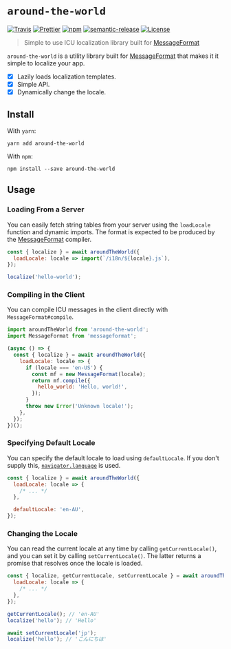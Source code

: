 # `around-the-world`

[![Travis](https://img.shields.io/travis/azz/around-the-world.svg?style=flat-square)](https://travis-ci.org/azz/around-the-world)
[![Prettier](https://img.shields.io/badge/code_style-prettier-ff69b4.svg?style=flat-square)](https://github.com/prettier/prettier)
[![npm](https://img.shields.io/npm/v/around-the-world.svg?style=flat-square)](https://npmjs.org/around-the-world)
[![semantic-release](https://img.shields.io/badge/%20%20%F0%9F%93%A6%F0%9F%9A%80-semantic--release-e10079.svg?style=flat-square)](https://github.com/semantic-release/semantic-release)
[![License](https://img.shields.io/badge/license-MIT-blue.svg?style=flat-square)](LICENSE)

> Simple to use ICU localization library built for [MessageFormat][]

`around-the-world` is a utility library built for [MessageFormat][] that makes it it simple to localize your app.

- [x] Lazily loads localization templates.
- [x] Simple API.
- [x] Dynamically change the locale.

## Install

With `yarn`:

```shellsession
yarn add around-the-world
```

With `npm`:

```shellsession
npm install --save around-the-world
```

## Usage

### Loading From a Server

You can easily fetch string tables from your server using the `loadLocale` function and dynamic imports.
The format is expected to be produced by the [MessageFormat][] compiler.

```js
const { localize } = await aroundTheWorld({
  loadLocale: locale => import(`/i18n/${locale}.js`),
});

localize('hello-world');
```

### Compiling in the Client

You can compile ICU messages in the client directly with `MessageFormat#compile`.

```js
import aroundTheWorld from 'around-the-world';
import MessageFormat from 'messageformat';

(async () => {
  const { localize } = await aroundTheWorld({
    loadLocale: locale => {
      if (locale === 'en-US') {
        const mf = new MessageFormat(locale);
        return mf.compile({
          hello_world: 'Hello, world!',
        });
      }
      throw new Error('Unknown locale!');
    },
  });
})();
```

### Specifying Default Locale

You can specify the default locale to load using `defaultLocale`. If you don't supply this, [`navigator.language`](https://mdn.io/navigator.language) is used.

```js
const { localize } = await aroundTheWorld({
  loadLocale: locale => {
    /* ... */
  },

  defaultLocale: 'en-AU',
});
```

### Changing the Locale

You can read the current locale at any time by calling `getCurrentLocale()`, and you can set it by calling `setCurrentLocale()`. The latter returns a promise that resolves once the locale is loaded.

```js
const { localize, getCurrentLocale, setCurrentLocale } = await aroundTheWorld({
  loadLocale: locale => {
    /* ... */
  },
});

getCurrentLocale(); // 'en-AU'
localize('hello'); // 'Hello'

await setCurrentLocale('jp');
localize('hello'); // 'こんにちは'
```

[messageformat]: https://github.com/messageformat/messageformat
